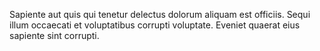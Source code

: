 Sapiente aut quis qui tenetur delectus dolorum aliquam est officiis. Sequi illum occaecati et voluptatibus corrupti voluptate. Eveniet quaerat eius sapiente sint corrupti.